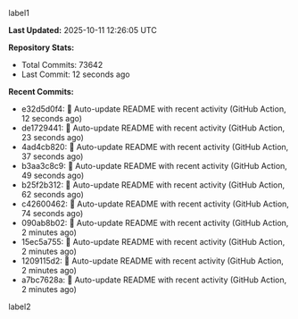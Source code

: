 
label1 
<!-- ACTIVITY_START -->
**Last Updated:** 2025-10-11 12:26:05 UTC

**Repository Stats:**
- Total Commits: 73642
- Last Commit: 12 seconds ago

**Recent Commits:**
- e32d5d0f4: 🤖 Auto-update README with recent activity (GitHub Action, 12 seconds ago)
- de1729441: 🤖 Auto-update README with recent activity (GitHub Action, 23 seconds ago)
- 4ad4cb820: 🤖 Auto-update README with recent activity (GitHub Action, 37 seconds ago)
- b3aa3c8c9: 🤖 Auto-update README with recent activity (GitHub Action, 49 seconds ago)
- b25f2b312: 🤖 Auto-update README with recent activity (GitHub Action, 62 seconds ago)
- c42600462: 🤖 Auto-update README with recent activity (GitHub Action, 74 seconds ago)
- 090ab8b02: 🤖 Auto-update README with recent activity (GitHub Action, 2 minutes ago)
- 15ec5a755: 🤖 Auto-update README with recent activity (GitHub Action, 2 minutes ago)
- 1209115d2: 🤖 Auto-update README with recent activity (GitHub Action, 2 minutes ago)
- a7bc7628a: 🤖 Auto-update README with recent activity (GitHub Action, 2 minutes ago)
<!-- ACTIVITY_END -->

label2
